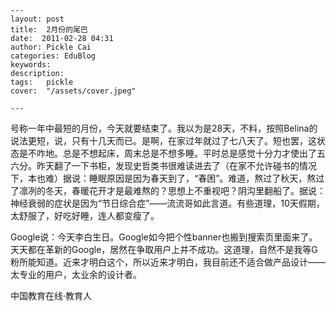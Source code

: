 
    ---
    layout: post  
    title:  2月份的尾巴  
    date:  2011-02-28 04:31  
    author: Pickle Cai  
    categories: EduBlog  
    keywords: 
    description:   
    tags:	pickle   
    cover:  "/assets/cover.jpeg"  

    ---  
    
 号称一年中最短的月份，今天就要结束了。我以为是28天，不料，按照Belina的说法更短，说，只有十几天而已。是啊，在家过年就过了七八天了。短也罢，这状态是不咋地。总是不想起床，周末总是不想多睡。平时总是感觉十分力才使出了五六分。昨天翻了一下书柜，发现史哲类书很难读进去了（在家不允许碰书的情况下，本也难）据说：睡眠原因是因为春天到了，“春困”。难道，熬过了秋天，熬过了凛冽的冬天，春暖花开才是最难熬的？思想上不重视吧？阴沟里翻船了。据说：神经衰弱的症状是因为“节日综合症”——流流哥如此言道。有些道理，10天假期，太舒服了，好吃好睡，连人都变瘦了。

Google说：今天李白生日。Google如今把个性banner也搬到搜索页里面来了。天天都在革新的Google，居然在争取用户上并不成功。这道理，自然不是我等G粉所能知道。近来才明白这个，所以近来才明白，我目前还不适合做产品设计——太专业的用户，太业余的设计者。						

		    
 中国教育在线·教育人

